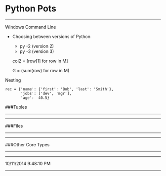 # Python Pots #
---

Windows Command Line

- Choosing between versions of Python
	- py -2 (version 2)
	- py -3 (version 3)

    col2 = [row[1] for row in M]
    
    G = (sum(row) for row in M)

Nesting

    rec = {'name': {'first': 'Bob', 'last': 'Smith'},
           'jobs': ['dev', 'mgr'],
           'age':  40.5}

    
###Tuples

---
---

###Files

---
---

###Other Core Types

---
---

10/11/2014 9:48:10 PM 

---